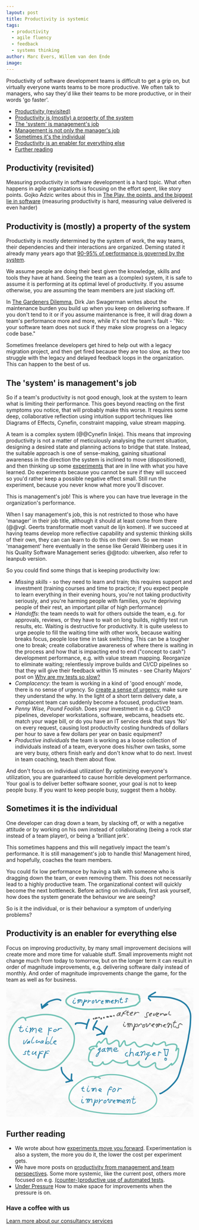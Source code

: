 ```yaml
---
layout: post
title: Productivity is systemic
tags:
  - productivity
  - agile fluency
  - feedback
  - systems thinking
author: Marc Evers, Willem van den Ende
image: 
---
```

  
Productivity of software development teams is difficult to get a grip on, but
virtually everyone wants teams to be more productive. We often talk to managers, who say they'd like their teams to be more productive, or in their words 'go faster'.


- [Productivity (revisited)](#productivity-revisited)
- [Productivity is (mostly) a property of the system](#productivity-is-mostly-a-property-of-the-system)
- [The 'system' is management's job](#the-system-is-managements-job)
- [Management is not only the manager's job](#management-is-not-only-the-managers-job)
- [Sometimes it's the individual](#sometimes-its-the-individual)
- [Productivity is an enabler for everything else](#productivity-is-an-enabler-for-everything-else)
- [Further reading](#further-reading)

## Productivity (revisited)

Measuring productivity in software development is a hard topic. What often
happens in agile organizations is focusing on the effort spent, like story
points. Gojko Adzic writes about this in [The Play, the points, and the biggest
lie in software](https://gojko.net/2021/01/11/the-play-the-points-the-lie.html)
(measuring productivity is hard, measuring value delivered is even harder)

## Productivity is (mostly) a property of the system

Productivity is mostly determined by the system of work, the way teams, their
dependencies and their interactions are organized. Deming stated it already many
years ago that [90-95% of performance is governed by the
system](https://deming.org/dr-deming-called-for-the-elimination-of-the-annual-performance-appraisal/).

We assume people are doing their best given the knowledge, skills and tools they
have at hand. Seeing the team as a (complex) system, it is safe to assume it is
performing at its optimal level of productivity. If you assume otherwise, you
are assuming the team members are just slacking off.

In [The Gardeners
Dilemma](https://www.linkedin.com/pulse/gardeners-dilemma-dirk-jan-swagerman/),
Dirk Jan Swagerman writes about the maintenance burden you build up when you
keep on delivering software. If you don't tend to it or if you assume
maintenance is free, it will drag down a team's performance more and more, while
it's not the team's fault - "No: your software team does not suck if they make
slow progress on a legacy code base."

Sometimes freelance developers get hired to help out with a legacy migration project, and then get
fired because they are too slow, as they too struggle with the legacy and delayed feedback
loops in the organization. This can happen to the best of us.

## The 'system' is management's job

So if a team's productivity is not good enough, look at the system to learn what
is limiting their performance. This goes beyond reacting on the first symptoms
you notice, that will probably make this worse. It requires some deep,
collaborative reflection using intuition support techniques like Diagrams of
Effects, Cynefin, constraint mapping, value stream mapping.

A team is a complex system (@@Cynefin linkje). This means that improving
productivity is not a matter of meticulously analysing the current situation,
designing a desired state and planning actions to bridge that state. Instead,
the suitable approach is one of sense-making, gaining situational awareness in
the direction the system is inclined to move (dispositioned), and then thinking
up some [experiments](/2020/06/26/experiments-move-you-forward.html) that are in
line with what you have learned. Do experiments because you cannot be sure if
they will succeed so you'd rather keep a possible negative effect small. Still
run the experiment, because you never know what more you'll discover.

This is management's job! This is where you can have true leverage in the organization's performance.

When I say management's job, this is not restricted to those who have 'manager'
in their job title, although it should at least come from there (@@vgl. Geerts
transformatie moet vanuit de lijn komen). If we succeed at having teams develop
more reflective capability and systemic thinking skills of their own, they can
can learn to do this on their own. So we mean 'management' here eventually in
the sense like Gerald Weinberg uses it in his Quality Software Management series
@@todo: uitwerken, also refer to leanpub version.

So you could find some things that is keeping productivity low:
- _Missing skills_ - so they need to learn and train; this requires
  support and investment (training courses and time to practice; if you expect
  people to learn everything in their evening hours, you're not taking
  productivity seriously, and you're harming people with families, you're
  depriving people of their rest, an important pillar of high performance)
- _Handoffs_: the team needs to wait for others outside the team, e.g. for
  approvals, reviews, or they have to wait on long builds, nightly test run
  results, etc. Waiting is destructive for productivity. It is quite useless to
  urge people to fill the waiting time with other work, because waiting breaks
  focus, people lose time in task switching. This can be a tougher one to break;
  create collaborative awareness of where there is waiting in the process and
  how that is impacting end to end ("concept to cash") development performance,
  e.g. with value stream mapping. Reorganize to eliminate waiting; relentlessly
  improve builds and CI/CD pipelines so that they will give their feedback
  within 15 minutes - see Charity Majors' post on [Why are my tests so
  slow?](https://charity.wtf/2020/12/31/why-are-my-tests-so-slow-a-list-of-likely-suspects-anti-patterns-and-unresolved-personal-trauma)
- _Complacency_: the team is working in a kind of 'good enough' mode, there
  is no sense of urgency. So [create a sense of
  urgency](/2020/10/26/under-pressure.html), make sure they understand the why.
  In the light of a short term delivery date, a complacent team can suddenly become a focused, productive team.
- _Penny Wise, Pound Foolish_. Does your investment in e.g. CI/CD pipelines,
  developer workstations, software, webcams, headsets etc. match your wage bill,
  or do you have an IT service desk that says 'No' on every request, causing
  lost productivity costing hundreds of dollars per hour to save a few dollars
  per year on basic equipment?
- _Productive individuals_ the team is working as a loose collection of
  individuals instead of a team, everyone does his/her own tasks, some are very
  busy, others finish early and don't know what to do next. Invest in team
  coaching, teach them about flow.

And don't focus on individual utilization! By optimizing everyone's utilization,
you are guaranteed to cause horrible development performance. Your goal is to
deliver better software sooner, your goal is not to keep people busy. If you
want to keep people busy, suggest them a hobby. 


## Sometimes it is the individual

One developer can drag down a team, by slacking off, or with a negative attitude
or by working on his own instead of collaborating (being a rock star instead of
a team player), or being a 'brilliant jerk'.

This sometimes happens and this will negatively impact the team's performance.
It is still management's job to handle this! Management hired, and hopefully,
coaches the team members.

You could fix low performance by having a talk with someone who is dragging down
the team, or even removing them. This does not necessarily lead to a highly
productive team. The organizational context will quickly become the next
bottleneck. Before acting on individuals, first ask yourself, how does the
system generate the behaviour we are seeing?

So is it the individual, or is their behaviour a symptom of underlying problems?

## Productivity is an enabler for everything else

Focus on improving productivity, by many small improvement decisions will create
more and more time for valuable stuff. Small improvements might not change much
from today to tomorrow, but on the longer term it can result in order of
magnitude improvements, e.g. delivering software daily instead of monthly. And
order of magnitude improvements change the game, for the team as well as for
business.

![Diagram of Effects. Small improvements lead to time for valuable work lead to time for improvements and the circle is round. After several small improvements there might be a game changer.](/attachments/blogposts/2023/time-for-improvement-game-changer.svg)


Further reading
---------------

- We wrote about how [experiments move you
  forward](/2020/06/26/experiments-move-you-forward.html). Experimentation is
  also a system, the more you do it, the lower the cost per experiment gets.
- We have more posts on [productivity from management and team
  perspectives](/blog-by-tag/#tag-productivity). Some more systemic, like the
  current post, others more focused on e.g. [(counter-)productive use of
  automated tests](/2020/11/27/paying-the-price-of-fast-tests.html).
- [Under Pressure](/2020/10/26/under-pressure.html) How to make space for
  improvements when the pressure is on.

<aside>
  <h3>Have a coffee with us </h3>
  <p><div>
    <a href="/consulting">Learn more about our consultancy services</a>
  </div></p>
</aside>
